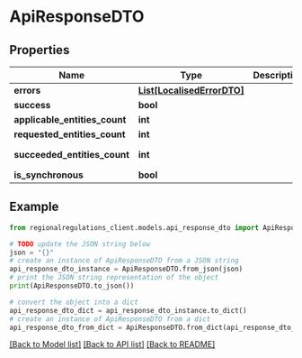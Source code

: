 # ApiResponseDTO


## Properties

Name | Type | Description | Notes
------------ | ------------- | ------------- | -------------
**errors** | [**List[LocalisedErrorDTO]**](LocalisedErrorDTO.md) |  | [optional] 
**success** | **bool** |  | [optional] 
**applicable_entities_count** | **int** |  | [optional] 
**requested_entities_count** | **int** |  | [optional] 
**succeeded_entities_count** | **int** |  | [optional] [readonly] 
**is_synchronous** | **bool** |  | [optional] 

## Example

```python
from regionalregulations_client.models.api_response_dto import ApiResponseDTO

# TODO update the JSON string below
json = "{}"
# create an instance of ApiResponseDTO from a JSON string
api_response_dto_instance = ApiResponseDTO.from_json(json)
# print the JSON string representation of the object
print(ApiResponseDTO.to_json())

# convert the object into a dict
api_response_dto_dict = api_response_dto_instance.to_dict()
# create an instance of ApiResponseDTO from a dict
api_response_dto_from_dict = ApiResponseDTO.from_dict(api_response_dto_dict)
```
[[Back to Model list]](../README.md#documentation-for-models) [[Back to API list]](../README.md#documentation-for-api-endpoints) [[Back to README]](../README.md)


